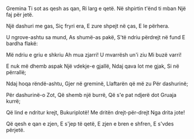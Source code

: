 Gremina
Ti sot as qesh as qan,
Ri larg e qetë.
Në shpirtin t'ënd ti mban
Një faj për jetë.

Një dashuri me gas,
Siç fryri era,
E zure shpejt në ças,
E le përhera.

U ngrove-ashtu sa mund,
As shumë-as pakë,
S'të ndriu përdrejt në fund
E bardha flakë:

Më ndriu e griu e shkriu
Ah mua zjarri!
U mvarrësh un'i ziu
Mi buzë varri!

E nuk më dhemb aspak
Një vdekje-e gjallë,
Ndaj qava lot me gjak,
Si në përrallë;

Ndaj hoqa rëndë-ashtu,
Gjer në greminë,
Llaftarën që më zu
Për dashurinë;

Për dashurinë-o Zot,
Që shemb një burrë,
Që s'e pat ndjerë dot
Gruaja kurrë;

Që lind e ndritur krejt,
Bukuriplotë!
Me dritën drejt-për-drejt
Nga drita jote!

Që qesh e qan e zjen,
E s'jep të qetë,
E zjen e bren e shfren,
E s'vdes përjetë.